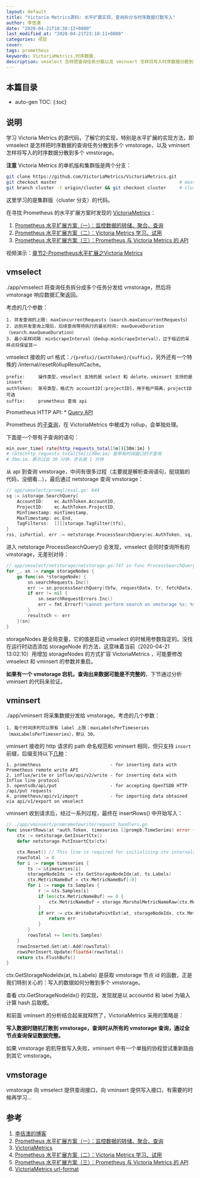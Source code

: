 ```yaml
---
layout: default
title: "Victoria Metrics源码: 水平扩展实现，查询拆分与时序数据打散写入"
author: 李佶澳
date: "2020-04-21T10:38:12+0800"
last_modified_at: "2020-04-21T23:10:11+0800"
categories: 项目
cover:
tags: prometheus
keywords: VictoriaMetrics,时序数据,
description: vmselect 怎样把查询任务分散以及 vminsert 怎样将写入时序数据分散到多个 vmstorage
---
```


## 本篇目录

* auto-gen TOC:
{:toc}

## 说明

学习 Victoria Metrics 的源代码，了解它的实现，特别是水平扩展的实现方法，即 vmselect 是怎样把时序数据的查询任务分散到多个 vmstorage，以及 vminsert 怎样将写入的时序数据分散到多个 vmstorage。

**注意** Victoria Metrics 的单机版和集群版是两个分支：

```sh
git clone https://github.com/VictoriaMetrics/VictoriaMetrics.git
git checkout master                                              # master 分支中是单机版
git branch cluster -t origin/cluster && git checkout cluster     # cluster 分支中是集群版
```

这里学习的是集群版（cluster 分支）的代码。

在寻找 Prometheus 的水平扩展方案时发现的 [VictoriaMetrics][3]：

1. [Prometheus 水平扩展方案（一）：监控数据的转储、聚合、查询][2]
2. [Prometheus 水平扩展方案（二）：Victoria Metrics 学习、试用][4]
3. [Prometheus 水平扩展方案（三）：Prometheus 与 Victoria Metrics 的 API][5]

视频演示：[章节2-Prometheus水平扩展之Victoria Metrics][7]

## vmselect

./app/vmselect 将查询任务拆分成多个任务分发给 vmstorage，然后将 vmstorage 响应数据汇聚返回。

考虑的几个参数：

```
1. 并发查询的上限: maxConcurrentRequests（search.maxConcurrentRequests） 
2. 达到并发查询上限后，后续查询等待执行的最长时间: maxQueueDuration（search.maxQueueDuration）
3. 最小采样间隔：minScrapeInterval（dedup.minScrapeInterval），过于临近的采样点将保留其一
```

vmselect 接收的 url 格式：`/{prefix}/{authToken}/{suffix}`，另外还有一个特殊的 /internal/resetRollupResultCache。

```
prefix:     操作类型，vmselect 支持的是 select 和 delete，vminsert 支持的是 insert
authToken:  账号类型，格式为 accountID[:projectID]，用于租户隔离，projectID 可选
suffix:     prometheus 查询 api 
```

Prometheus HTTP API: * [Query API](https://prometheus.io/docs/prometheus/latest/querying/api/)

Prometheus 的[子查询](https://prometheus.io/blog/2019/01/28/subquery-support/)，在 VictoriaMetrics 中被成为 rollup，会单独处理。

下面是一个带有子查询的语句：

```sh
min_over_time( rate(http_requests_total[5m])[30m:1m] )
# rate(http_requests_total[5m])[30m:1m] 是带有时间窗口的子查询
# 30m:1m，表示过去 30 分钟，步长是 1 分钟
```

从 api 到查询 vmstorage，中间有很多过程（主要就是解析查询语句，挺烧脑的代码，没细看...），最后通过 netstorage 查询 vmstorage：

```go
// app/vmselect/promql/eval.go: 644
sq := &storage.SearchQuery{
	AccountID:    ec.AuthToken.AccountID,
	ProjectID:    ec.AuthToken.ProjectID,
	MinTimestamp: minTimestamp,
	MaxTimestamp: ec.End,
	TagFilterss:  [][]storage.TagFilter{tfs},
}
rss, isPartial, err := netstorage.ProcessSearchQuery(ec.AuthToken, sq, true, ec.Deadline)
```

进入 netstorage.ProcessSearchQuery() 会发现，vmselect 会同时查询所有的 vmstorage，无差别对待：

```go
// app/vmselect/netstorage/netstorage.go:747 in func ProcessSearchQuery()
for _, sn := range storageNodes {
	go func(sn *storageNode) {
		sn.searchRequests.Inc()
		err := sn.processSearchQuery(tbfw, requestData, tr, fetchData, deadline)
		if err != nil {
			sn.searchRequestErrors.Inc()
			err = fmt.Errorf("cannot perform search on vmstorage %s: %s", sn.connPool.Addr(), err)
		}
		resultsCh <- err
	}(sn)
}
```

storageNodes 是全局变量，它的值是启动 vmselect 的时候用参数指定的。没找在运行时动态添加 storageNode 的方法，这意味着当前（2020-04-21 13:02:10）用增加 storageNodes 的方式扩容 VictoriaMetrics ，可能要修改 vmselect 和 vminsert 的参数并重启。

**如果有一个 vmstorage 宕机，查询出来数据可能是不完整的**，下节通过分析 vminsert 的代码来验证。

## vminsert

./app/vminsert 将采集数据分发给 vmstorage。考虑的几个参数：

```
1. 每个时间序列可以带有 label 上限：maxLabelsPerTimeseries（maxLabelsPerTimeseries），默认 30。
```

vminsert 接收的 http 请求的 path 命名规范和 vminsert 相同，但只支持 `insert` 前缀，后缀支持以下[几种][6]：

```
1. prometheus                          - for inserting data with Prometheus remote write API
2. influx/write or influx/api/v2/write - for inserting data with Influx line protocol
3. opentsdb/api/put                    - for accepting OpenTSDB HTTP /api/put requests
4. prometheus/api/v1/import            - for importing data obtained via api/v1/export on vmselect
```

vminsert 收到请求后，经过一系列过程，最终在 insertRows() 中开始写入：

```go
// ./app/vminsert/promremotewrite/request_handlers.go
func insertRows(at *auth.Token, timeseries []prompb.TimeSeries) error {
	ctx := netstorage.GetInsertCtx()
	defer netstorage.PutInsertCtx(ctx)

	ctx.Reset() // This line is required for initializing ctx internals.
	rowsTotal := 0
	for i := range timeseries {
		ts := &timeseries[i]
		storageNodeIdx := ctx.GetStorageNodeIdx(at, ts.Labels)
		ctx.MetricNameBuf = ctx.MetricNameBuf[:0]
		for i := range ts.Samples {
			r := &ts.Samples[i]
			if len(ctx.MetricNameBuf) == 0 {
				ctx.MetricNameBuf = storage.MarshalMetricNameRaw(ctx.MetricNameBuf[:0], at.AccountID, at.ProjectID, ts.Labels)
			}
			if err := ctx.WriteDataPointExt(at, storageNodeIdx, ctx.MetricNameBuf, r.Timestamp, r.Value); err != nil {
				return err
			}
		}
		rowsTotal += len(ts.Samples)
	}
	rowsInserted.Get(at).Add(rowsTotal)
	rowsPerInsert.Update(float64(rowsTotal))
	return ctx.FlushBufs()
}
```

ctx.GetStorageNodeIdx(at, ts.Labels) 是获取 vmstorage 节点 id 的函数，正是我们特别关心的：写入的数据如何分散到多个 vmstorage。

查看 ctx.GetStorageNodeIdx() 的实现，发现就是以 accountid 和 label 为输入计算 hash 后取模。

和前面 vminsert 的分析结合起来就释然了，VictoriaMetrics 采用的策略是：

**写入数据时随机打散到 vmstorage，查询时从所有的 vmstorage 查询，通过全节点查询保证数据完整。**

如果 vmstorage 宕机导致写入失败，vminsert 中有一个单独的协程尝试重新路由到其它 vmstorage。

## vmstorage

vmstorage 向 vmselect 提供查询接口，向 vminsert 提供写入接口，有需要的时候再学习... 

## 参考

1. [李佶澳的博客][1]
2. [Prometheus 水平扩展方案（一）：监控数据的转储、聚合、查询][2]
3. [VictoriaMetrics][3]
4. [Prometheus 水平扩展方案（二）：Victoria Metrics 学习、试用][4]
5. [Prometheus 水平扩展方案（三）：Prometheus 与 Victoria Metrics 的 API][5]
6. [VictoriaMetrics url-format][6]

[1]: https://www.lijiaocn.com "李佶澳的博客"
[2]: https://www.lijiaocn.com/%E9%A1%B9%E7%9B%AE/2020/02/12/prometheus-scale-out-1.html "Prometheus 水平扩展方案（一）：监控数据的转储、聚合、查询"
[3]: https://github.com/VictoriaMetrics/VictoriaMetrics "VictoriaMetrics"
[4]: https://www.lijiaocn.com/%E9%A1%B9%E7%9B%AE/2020/02/24/prometheus-scale-out-2.html "Prometheus 水平扩展方案（二）：Victoria Metrics 学习、试用"
[5]: https://www.lijiaocn.com/%E9%A1%B9%E7%9B%AE/2020/03/02/prometheus-scale-out-3.html "Prometheus 水平扩展方案（三）：Prometheus 与 Victoria Metrics 的 API"
[6]: https://github.com/VictoriaMetrics/VictoriaMetrics/tree/cluster#url-format "VictoriaMetrics url-format"
[7]: https://study.163.com/course/introduction.htm?shareId=400000000376006&trace_c_p_k2_=4b9989a268b5410392276efde7315c5f&courseId=1005950011#/courseDetail?tab=1 "视频讲解：Prometheus 水平扩展之Victoria Metrics"
